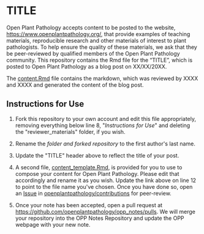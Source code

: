 TITLE
================

Open Plant Pathology accepts content to be posted to the website,
<https://www.openplantpathology.org/>, that provide examples of teaching
materials, reproducible research and other materials of interest to plant
pathologists. To help ensure the quality of these materials, we ask that they be
peer-reviewed by qualified members of the Open Plant Pathology community. This
repository contains the Rmd file for the “TITLE”, which is posted to Open
Plant Pathology as a blog post on XX/XX/20XX.

The [content.Rmd](content.Rmd) file contains the markdown, which was reviewed by XXXX and XXXX and generated the content of the blog post.

## Instructions for Use

1. Fork this repository to your own account and edit this file appropriately,
removing everything below line 8, "*Instructions for Use*" and deleting the
"reviewer_materials" folder, if you wish.

2. Rename the *folder and forked repository* to the first author's last name.

3. Update the "TITLE" header above to reflect the title of your post.

4. A second file, [content_template.Rmd](content_template.Rmd), is provided for you
to use to compose your content for Open Plant Pathology. Please edit that
accordingly and rename it as you wish. Update the link above on line 12 to
point to the file name you've chosen. Once you have done so, open an
[Issue](https://github.com/openplantpathology/contributions/issues) in
[openplantpathology/contributions](https://github.com/openplantpathology/contributions)
for peer-review.

5. Once your note has been accepted, open a pull request at
<https://github.com/openplantpathology/opp_notes/pulls>. We will merge
your repository into the OPP Notes Repository and update the OPP webpage
with your new note.
